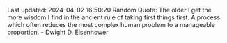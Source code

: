 Last updated: 2024-04-02 16:50:20
Random Quote: The older I get the more wisdom I find in the ancient rule of taking first things first. A process which often reduces the most complex human problem to a manageable proportion. - Dwight D. Eisenhower